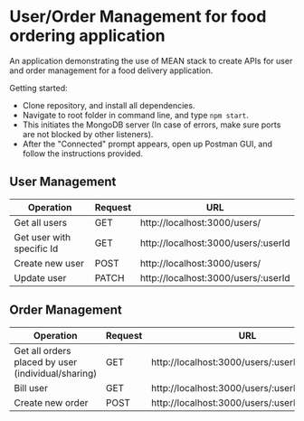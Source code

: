 # User/Order Management for food ordering application

An application demonstrating the use of MEAN stack to create APIs for user and order management for a food delivery application.

Getting started: 
- Clone repository, and install all dependencies.
- Navigate to root folder in command line, and type `npm start`.
- This initiates the MongoDB server (In case of errors, make sure ports are not blocked by other listeners). 
- After the "Connected" prompt appears, open up Postman GUI, and follow the instructions provided.  

## User Management
Operation | Request | URL
--------- | --------|----
Get all users | GET | http://localhost:3000/users/
Get user with specific Id | GET | http://localhost:3000/users/:userId    
Create new user | POST | http://localhost:3000/users/
Update user | PATCH | http://localhost:3000/users/:userId

## Order Management
Operation | Request | URL
--------- | --------|----
Get all orders placed by user (individual/sharing) | GET | http://localhost:3000/users/:userId/orders
Bill user | GET | http://localhost:3000/users/:userId/checkout
Create new order | POST | http://localhost:3000/users/:userId/orders/

